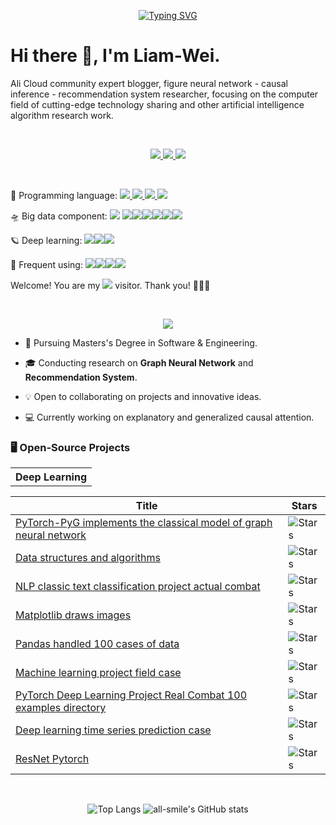 <p align="center">
<a href="https://github.com/Liam-Wei">
    <img src="https://readme-typing-svg.demolab.com?font=Georgia&size=18&duration=2000&pause=100&multiline=true&width=500&height=80&lines=William+Wei;Researcher+%7C+Master's+Student+%7C+Big Data+Engineer;Graph Neural Network+%7C+Causal Inference+%7C+Recommendation System" alt="Typing SVG" />
</a>
<br/>

# Hi there 🙋, I'm Liam-Wei.

Ali Cloud community expert blogger, figure neural network - causal inference - recommendation system researcher, focusing on the computer field of cutting-edge technology sharing and other artificial intelligence algorithm research work.

<br/>

<p align="center">
    <a href="https://blog.csdn.net/m0_47256162?type=lately">
    	<img src="https://img.shields.io/badge/Website-CSDN-green?style=flat&logo=csdn&logoColor=white">
	</a>  
	<a href="mailto:ahang010@163.com">
    	<img src="https://img.shields.io/badge/Email-163-yellow?style=flat&logo=gmail&logoColor=white">
    </a>
	<a href="https://github.com/Liam-Wei">
    	<img src="https://img.shields.io/badge/Website-GitHub-red?style=flat&logo=github&logoColor=white">		</a>
</p>

<br/>

🚀 Programming language: <a href="">
    <img src="https://img.shields.io/badge/Python-14354C?style=flat&logo=python&logoColor=white"></a><a href="">
    <img src="https://img.shields.io/badge/Java-ED8B00?style=flat&logo=openjdk&logoColor=white"></a><a href="">
    <img src="https://img.shields.io/badge/Scala-DC322F?style=flat&logo=scala&logoColor=white"></a><a href="">
    <img src="https://img.shields.io/badge/Markdown-000000?style=flat&logo=markdown&logoColor=white"></a>

🛸 Big data component: <a href=""><img src="https://img.shields.io/badge/redis-%23DD0031.svg?&style=flat&logo=redis&logoColor=white"></a> <a href=""><img src="https://img.shields.io/badge/Spark-black?style=flat&logo=apachespark"></a><a href=""><img src="https://img.shields.io/badge/Flink-blue?style=flat&logo=apacheflink"></a><a href=""><img src="https://img.shields.io/badge/Hadoop-black?style=flat&logo=apachehadoop"></a><a href=""><img src="https://img.shields.io/badge/Kafka-F6C?style=flat&logo=apachekafka"></a><a href=""><img src="https://img.shields.io/badge/Hive-black?style=flat&logo=apachehive"></a><a href=""><img src="https://img.shields.io/badge/Kylin-07c?style=flat&logo=apachekylin"></a>

🪐 Deep learning: <a href="">
    <img src="https://img.shields.io/badge/TensorFlow-FF6F00?style=flat&logo=tensorflow&logoColor=white"></a><a href=""><img src="https://img.shields.io/badge/PyTorch-black?style=flat&logo=pytorch"></a><a href=""><img src="https://img.shields.io/badge/PyTorch Geometric-FCA121?style=flat&logo=pyg"></a>

🌟 Frequent using: <a href=""><img src="https://img.shields.io/badge/Linux-7A1Fa2?style=flat&logo=linux"></a><a href=""><img src="https://img.shields.io/badge/Git-black?style=flat&logo=git"></a><a href=""><img src="https://img.shields.io/badge/Docker-red?style=flat&logo=docker"></a><a href=""><img src="https://img.shields.io/badge/Gitee-A80025?style=flat&logo=gitee"></a>

Welcome! You are my <img src="https://profile-counter.glitch.me/Liam-Wei/count.svg"> visitor. Thank you! 🎉🎉🎉

<br/>

<p align="center"><a href="https://github.com/drkostas">
    <img src="https://github-stats-alpha.vercel.app/api?username=Liam-Wei&cc=22272e&tc=37BCF6&ic=fff&bc=0000">
</a><p/>

</p>

* 📖 Pursuing Masters's Degree in Software & Engineering. 

* 🎓 Conducting research on **Graph Neural Network** and **Recommendation System**.

* 💡 Open to collaborating on projects and innovative ideas. 

* 💻 Currently working on explanatory and generalized causal attention.

### 🖥️ Open-Source Projects

<table><tr><th>Deep Learning </th></tr></table>


| Title                                                        | Stars                                                        |
| ------------------------------------------------------------ | ------------------------------------------------------------ |
| [PyTorch-PyG implements the classical model of graph neural network](https://github.com/Liam-Wei/PyTorch-PyG-implements-the-classical-model-of-graph-neural-network) | <img alt="Stars" src="https://img.shields.io/github/stars/Liam-Wei/PyTorch-PyG-implements-the-classical-model-of-graph-neural-network?style=flat&labelColor=black"/> |
| [Data structures and algorithms](https://github.com/Liam-Wei/Data-structures-and-algorithms) | <img alt="Stars" src="https://img.shields.io/github/stars/Liam-Wei/Data-structures-and-algorithms?style=flat&labelColor=black"/> |
| [NLP classic text classification project actual combat](https://github.com/Liam-Wei/NLP-classic-text-classification-project-actual-combat) | <img alt="Stars" src="https://img.shields.io/github/stars/Liam-Wei/NLP-classic-text-classification-project-actual-combat?style=flat&labelColor=black"/> |
| [Matplotlib draws images](https://github.com/Liam-Wei/Matplotlib-draws-images) | <img alt="Stars" src="https://img.shields.io/github/stars/Liam-Wei/Matplotlib-draws-images?style=flat&labelColor=black"/> |
| [Pandas handled 100 cases of data](https://github.com/Liam-Wei/Pandas-handled-100-cases-of-data) | <img alt="Stars" src="https://img.shields.io/github/stars/Liam-Wei/Pandas-handled-100-cases-of-data?style=flat&labelColor=black"/> |
| [Machine learning project field case](https://github.com/Liam-Wei/Machine-learning-project-field-case) | <img alt="Stars" src="https://img.shields.io/github/stars/Liam-Wei/Machine-learning-project-field-case?style=flat&labelColor=black"/> |
| [PyTorch Deep Learning Project Real Combat 100 examples directory](https://github.com/Liam-Wei/PyTorch-Deep-Learning-Project-Real-Combat-100-examples-directory) | <img alt="Stars" src="https://img.shields.io/github/stars/Liam-Wei/PyTorch-Deep-Learning-Project-Real-Combat-100-examples-directory?style=flat&labelColor=black"/> |
| [Deep learning time series prediction case](https://github.com/Liam-Wei/Deep-learning-time-series-prediction-case) | <img alt="Stars" src="https://img.shields.io/github/stars/Liam-Wei/Deep-learning-time-series-prediction-case?style=flat&labelColor=black"/> |
| [ResNet Pytorch](https://github.com/Liam-Wei/ResNet-Pytorch) | <img alt="Stars" src="https://img.shields.io/github/stars/Liam-Wei/ResNet-Pytorch?style=flat&labelColor=black"/> |

<br/>

<p align="center">
  <img src="https://github-readme-stats.vercel.app/api/top-langs/?username=Liam-Wei&layout=compact&theme=tokyonight" alt="Top Langs">
  <img src="https://github-readme-stats.vercel.app/api?username=Liam-Wei&show_icons=true&theme=tokyonight" alt="all-smile's GitHub stats">
</p>



